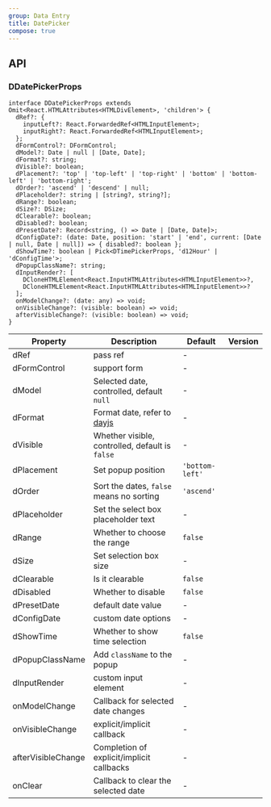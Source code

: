 ```yaml
---
group: Data Entry
title: DatePicker
compose: true
---
```


## API

### DDatePickerProps

```tsx
interface DDatePickerProps extends Omit<React.HTMLAttributes<HTMLDivElement>, 'children'> {
  dRef?: {
    inputLeft?: React.ForwardedRef<HTMLInputElement>;
    inputRight?: React.ForwardedRef<HTMLInputElement>;
  };
  dFormControl?: DFormControl;
  dModel?: Date | null | [Date, Date];
  dFormat?: string;
  dVisible?: boolean;
  dPlacement?: 'top' | 'top-left' | 'top-right' | 'bottom' | 'bottom-left' | 'bottom-right';
  dOrder?: 'ascend' | 'descend' | null;
  dPlaceholder?: string | [string?, string?];
  dRange?: boolean;
  dSize?: DSize;
  dClearable?: boolean;
  dDisabled?: boolean;
  dPresetDate?: Record<string, () => Date | [Date, Date]>;
  dConfigDate?: (date: Date, position: 'start' | 'end', current: [Date | null, Date | null]) => { disabled?: boolean };
  dShowTime?: boolean | Pick<DTimePickerProps, 'd12Hour' | 'dConfigTime'>;
  dPopupClassName?: string;
  dInputRender?: [
    DCloneHTMLElement<React.InputHTMLAttributes<HTMLInputElement>>?,
    DCloneHTMLElement<React.InputHTMLAttributes<HTMLInputElement>>?
  ];
  onModelChange?: (date: any) => void;
  onVisibleChange?: (visible: boolean) => void;
  afterVisibleChange?: (visible: boolean) => void;
}
```

<!-- prettier-ignore-start -->
| Property | Description | Default | Version | 
| --- | --- | --- | --- | 
| dRef | pass ref | - |  |
| dFormControl | support form | - |  |
| dModel | Selected date, controlled, default `null` | - |  |
| dFormat | Format date, refer to [dayjs](https://day.js.org/docs/en/display/format) | - |  |
| dVisible | Whether visible, controlled, default is `false` | - |  |
| dPlacement | Set popup position | `'bottom-left'` |  |
| dOrder | Sort the dates, `false` means no sorting | `'ascend'` |  |
| dPlaceholder | Set the select box placeholder text | - |  |
| dRange | Whether to choose the range | `false` |  |
| dSize | Set selection box size | - |  |
| dClearable | Is it clearable | `false` |  |
| dDisabled | Whether to disable | `false` |  |
| dPresetDate | default date value | - |  |
| dConfigDate | custom date options | - |  |
| dShowTime | Whether to show time selection | `false` |  |
| dPopupClassName | Add `className` to the popup | - |  |
| dInputRender | custom input element | - |  |
| onModelChange | Callback for selected date changes | - |  |
| onVisibleChange | explicit/implicit callback | - |  |
| afterVisibleChange | Completion of explicit/implicit callbacks | - |  |
| onClear | Callback to clear the selected date | - |  |
<!-- prettier-ignore-end -->
